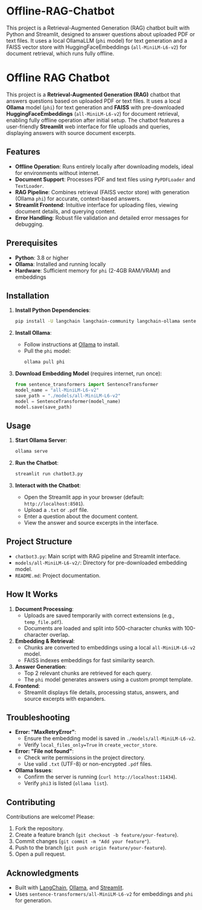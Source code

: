 # Offline-RAG-Chatbot
This project is a Retrieval-Augmented Generation (RAG) chatbot built with Python and Streamlit, designed to answer questions about uploaded PDF or text files. It uses a local OllamaLLM (`phi` model) for text generation and a FAISS vector store with HuggingFaceEmbeddings (`all-MiniLM-L6-v2`) for document retrieval, which runs fully offline.
# Offline RAG Chatbot

This project is a **Retrieval-Augmented Generation (RAG)** chatbot that answers questions based on uploaded PDF or text files. It uses a local **Ollama** model (`phi`) for text generation and **FAISS** with pre-downloaded **HuggingFaceEmbeddings** (`all-MiniLM-L6-v2`) for document retrieval, enabling fully offline operation after initial setup. The chatbot features a user-friendly **Streamlit** web interface for file uploads and queries, displaying answers with source document excerpts.

## Features
- **Offline Operation**: Runs entirely locally after downloading models, ideal for environments without internet.
- **Document Support**: Processes PDF and text files using `PyPDFLoader` and `TextLoader`.
- **RAG Pipeline**: Combines retrieval (FAISS vector store) with generation (Ollama `phi`) for accurate, context-based answers.
- **Streamlit Frontend**: Intuitive interface for uploading files, viewing document details, and querying content.
- **Error Handling**: Robust file validation and detailed error messages for debugging.

## Prerequisites
- **Python**: 3.8 or higher
- **Ollama**: Installed and running locally
- **Hardware**: Sufficient memory for `phi` (2-4GB RAM/VRAM) and embeddings

## Installation

1. **Install Python Dependencies**:
   ```bash
   pip install -U langchain langchain-community langchain-ollama sentence-transformers transformers faiss-cpu streamlit pypdf
   ```

2. **Install Ollama**:
   - Follow instructions at [Ollama](https://ollama.com/) to install.
   - Pull the `phi` model:
     ```bash
     ollama pull phi
     ```

3. **Download Embedding Model** (requires internet, run once):
   ```python
   from sentence_transformers import SentenceTransformer
   model_name = "all-MiniLM-L6-v2"
   save_path = "./models/all-MiniLM-L6-v2"
   model = SentenceTransformer(model_name)
   model.save(save_path)
   ```

## Usage
1. **Start Ollama Server**:
   ```bash
   ollama serve
   ```

2. **Run the Chatbot**:
   ```bash
   streamlit run chatbot3.py
   ```

3. **Interact with the Chatbot**:
   - Open the Streamlit app in your browser (default: `http://localhost:8501`).
   - Upload a `.txt` or `.pdf` file.
   - Enter a question about the document content.
   - View the answer and source excerpts in the interface.

## Project Structure
- `chatbot3.py`: Main script with RAG pipeline and Streamlit interface.
- `models/all-MiniLM-L6-v2/`: Directory for pre-downloaded embedding model.
- `README.md`: Project documentation.

## How It Works
1. **Document Processing**:
   - Uploads are saved temporarily with correct extensions (e.g., `temp_file.pdf`).
   - Documents are loaded and split into 500-character chunks with 100-character overlap.
2. **Embedding & Retrieval**:
   - Chunks are converted to embeddings using a local `all-MiniLM-L6-v2` model.
   - FAISS indexes embeddings for fast similarity search.
3. **Answer Generation**:
   - Top 2 relevant chunks are retrieved for each query.
   - The `phi` model generates answers using a custom prompt template.
4. **Frontend**:
   - Streamlit displays file details, processing status, answers, and source excerpts with expanders.

## Troubleshooting
- **Error: "MaxRetryError"**:
  - Ensure the embedding model is saved in `./models/all-MiniLM-L6-v2`.
  - Verify `local_files_only=True` in `create_vector_store`.
- **Error: "File not found"**:
  - Check write permissions in the project directory.
  - Use valid `.txt` (UTF-8) or non-encrypted `.pdf` files.
- **Ollama Issues**:
  - Confirm the server is running (`curl http://localhost:11434`).
  - Verify `phi3` is listed (`ollama list`).

## Contributing
Contributions are welcome! Please:
1. Fork the repository.
2. Create a feature branch (`git checkout -b feature/your-feature`).
3. Commit changes (`git commit -m "Add your feature"`).
4. Push to the branch (`git push origin feature/your-feature`).
5. Open a pull request.


## Acknowledgments
- Built with [LangChain](https://python.langchain.com/), [Ollama](https://ollama.com/), and [Streamlit](https://streamlit.io/).
- Uses `sentence-transformers/all-MiniLM-L6-v2` for embeddings and `phi` for generation.
